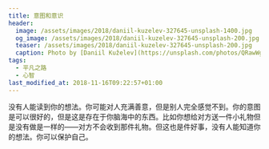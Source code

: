 ```yaml
---
title: 意图和意识
header:
  image: /assets/images/2018/daniil-kuzelev-327645-unsplash-1400.jpg
  og_image: /assets/images/2018/daniil-kuzelev-327645-unsplash-200.jpg
  teaser: /assets/images/2018/daniil-kuzelev-327645-unsplash-200.jpg
  caption: Photo by [Daniil Kuželev](https://unsplash.com/photos/QRawWgV6gmo?utm_source=unsplash&utm_medium=referral&utm_content=creditCopyText) on [Unsplash](https://unsplash.com/search/photos/mind?utm_source=unsplash&utm_medium=referral&utm_content=creditCopyText)
tags:
  - 平凡之路
  - 心智
last_modified_at: 2018-11-16T09:22:57+01:00
---
```


没有人能读到你的想法。你可能对人充满善意，但是别人完全感觉不到。你的意图是可以很好的，但是这是存在于你脑海中的东西。比如你想给对方送一件小礼物但是没有做是一样的——对方不会收到那件礼物。但这也是件好事，没有人能知道你的想法。你可以保护自己。
